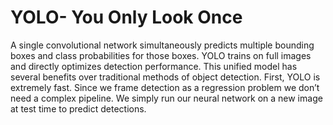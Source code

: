 # YOLO- You Only Look Once
A single convolutional network simultaneously predicts multiple bounding boxes and class probabilities for those boxes. YOLO trains on full images and directly optimizes detection performance. This unified model has several benefits over traditional methods of object detection. First, YOLO is extremely fast. Since we frame detection as a regression problem we don’t need a complex pipeline. We simply run our neural network on a new image at test time to predict detections.
